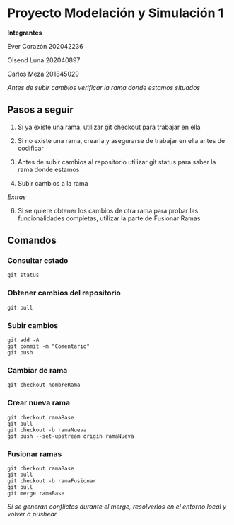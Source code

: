 # Proyecto Modelación y Simulación 1

**Integrantes**

Ever Corazón 202042236

Olsend Luna 202040897

Carlos Meza 201845029

*Antes de subir cambios verificar la rama donde estamos situados*

## Pasos a seguir

1. Si ya existe una rama, utilizar git checkout para trabajar en ella

2. Si no existe una rama, crearla y asegurarse de trabajar en ella antes de codificar

3. Antes de subir cambios al repositorio utilizar git status para saber la rama donde estamos

4. Subir cambios a la rama

*Extras*

6. Si se quiere obtener los cambios de otra rama para probar las funcionalidades completas, utilizar la parte de Fusionar Ramas

## Comandos
### Consultar estado 
```
git status
```
### Obtener cambios del repositorio
```
git pull
```
### Subir cambios
```
git add -A
git commit -m "Comentario"
git push
```
### Cambiar de rama
```
git checkout nombreRama
```
### Crear nueva rama
```
git checkout ramaBase
git pull
git checkout -b ramaNueva
git push --set-upstream origin ramaNueva
```
### Fusionar ramas
```
git checkout ramaBase
git pull
git checkout -b ramaFusionar
git pull
git merge ramaBase
```

*Si se generan conflictos durante el merge, resolverlos en el entorno local y volver a pushear*
